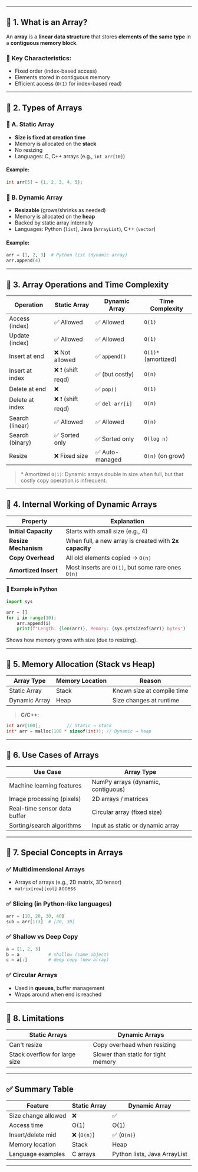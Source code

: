 
---

## 🔷 1. What is an Array?

An **array** is a **linear data structure** that stores **elements of the same type** in a **contiguous memory block**.

### 🔑 Key Characteristics:

* Fixed order (index-based access)
* Elements stored in contiguous memory
* Efficient access (`O(1)` for index-based read)

---

## 🔷 2. Types of Arrays

### 📘 A. Static Array

* **Size is fixed at creation time**
* Memory is allocated on the **stack**
* No resizing
* Languages: C, C++ arrays (e.g., `int arr[10]`)

#### Example:

```c
int arr[5] = {1, 2, 3, 4, 5};
```

### 📘 B. Dynamic Array

* **Resizable** (grows/shrinks as needed)
* Memory is allocated on the **heap**
* Backed by static array internally
* Languages: Python (`list`), Java (`ArrayList`), C++ (`vector`)

#### Example:

```python
arr = [1, 2, 3]  # Python list (dynamic array)
arr.append(4)
```

---

## 🔷 3. Array Operations and Time Complexity

| **Operation**   | **Static Array** | **Dynamic Array** | **Time Complexity** |
| --------------- | ---------------- | ----------------- | ------------------- |
| Access (index)  | ✅ Allowed        | ✅ Allowed         | `O(1)`              |
| Update (index)  | ✅ Allowed        | ✅ Allowed         | `O(1)`              |
| Insert at end   | ❌ Not allowed    | ✅ `append()`      | `O(1)*` (amortized) |
| Insert at index | ❌ ❗ (shift reqd) | ✅ (but costly)    | `O(n)`              |
| Delete at end   | ❌                | ✅ `pop()`         | `O(1)`              |
| Delete at index | ❌ ❗ (shift reqd) | ✅ `del arr[i]`    | `O(n)`              |
| Search (linear) | ✅ Allowed        | ✅ Allowed         | `O(n)`              |
| Search (binary) | ✅ Sorted only    | ✅ Sorted only     | `O(log n)`          |
| Resize          | ❌ Fixed size     | ✅ Auto-managed    | `O(n)` (on grow)    |

> \* Amortized `O(1)`: Dynamic arrays double in size when full, but that costly copy operation is infrequent.

---

## 🔷 4. Internal Working of Dynamic Arrays

| **Property**         | **Explanation**                                        |
| -------------------- | ------------------------------------------------------ |
| **Initial Capacity** | Starts with small size (e.g., 4)                       |
| **Resize Mechanism** | When full, a new array is created with **2x capacity** |
| **Copy Overhead**    | All old elements copied → `O(n)`                       |
| **Amortized Insert** | Most inserts are `O(1)`, but some rare ones `O(n)`     |

#### 📌 Example in Python

```python
import sys

arr = []
for i in range(10):
    arr.append(i)
    print(f"Length: {len(arr)}, Memory: {sys.getsizeof(arr)} bytes")
```

Shows how memory grows with size (due to resizing).

---

## 🔷 5. Memory Allocation (Stack vs Heap)

| **Array Type** | **Memory Location** | **Reason**                 |
| -------------- | ------------------- | -------------------------- |
| Static Array   | Stack               | Known size at compile time |
| Dynamic Array  | Heap                | Size changes at runtime    |

> **C/C++**:

```c
int arr[100];          // Static → stack
int* arr = malloc(100 * sizeof(int)); // Dynamic → heap
```

---

## 🔷 6. Use Cases of Arrays

| Use Case                     | Array Type                         |
| ---------------------------- | ---------------------------------- |
| Machine learning features    | NumPy arrays (dynamic, contiguous) |
| Image processing (pixels)    | 2D arrays / matrices               |
| Real-time sensor data buffer | Circular array (fixed size)        |
| Sorting/search algorithms    | Input as static or dynamic array   |

---

## 🔷 7. Special Concepts in Arrays

### ✅ Multidimensional Arrays

* Arrays of arrays (e.g., 2D matrix, 3D tensor)
* `matrix[row][col]` access

### ✅ Slicing (in Python-like languages)

```python
arr = [10, 20, 30, 40]
sub = arr[1:3]  # [20, 30]
```

### ✅ Shallow vs Deep Copy

```python
a = [1, 2, 3]
b = a           # shallow (same object)
c = a[:]        # deep copy (new array)
```

### ✅ Circular Arrays

* Used in **queues**, buffer management
* Wraps around when end is reached

---

## 🔷 8. Limitations

| Static Arrays                 | Dynamic Arrays                      |
| ----------------------------- | ----------------------------------- |
| Can't resize                  | Copy overhead when resizing         |
| Stack overflow for large size | Slower than static for tight memory |

---

## ✅ Summary Table

| Feature             | Static Array | Dynamic Array                |
| ------------------- | ------------ | ---------------------------- |
| Size change allowed | ❌            | ✅                            |
| Access time         | O(1)         | O(1)                         |
| Insert/delete mid   | ❌ (`O(n)`)   | ✅ (`O(n)`)                   |
| Memory location     | Stack        | Heap                         |
| Language examples   | C arrays     | Python lists, Java ArrayList |

---


